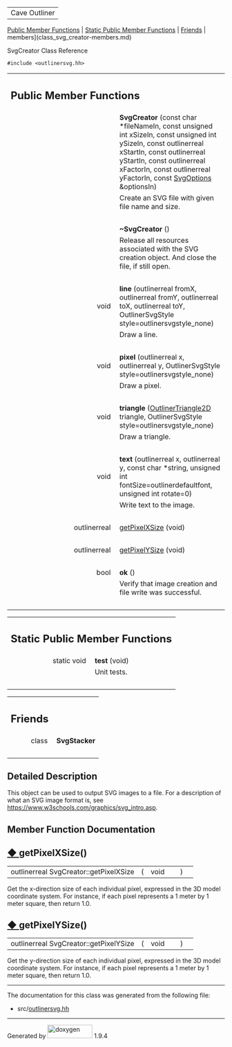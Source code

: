 <table data-cellspacing="0" data-cellpadding="0">
<colgroup>
<col style="width: 100%" />
</colgroup>
<tbody>
<tr id="projectrow" class="odd">
<td id="projectalign"><div id="projectname">
Cave Outliner
</div></td>
</tr>
</tbody>
</table>

[Public Member Functions](#pub-methods) | [Static Public Member
Functions](#pub-static-methods) | [Friends](#friends) | 
members](class_svg_creator-members.md)

SvgCreator Class Reference

`#include <outlinersvg.hh>`

<table class="memberdecls">
<colgroup>
<col style="width: 50%" />
<col style="width: 50%" />
</colgroup>
<tbody>
<tr class="odd heading">
<td colspan="2"><h2 id="public-member-functions"
class="groupheader"><span id="pub-methods"></span> Public Member
Functions</h2></td>
</tr>
<tr class="even memitem:a8f5cd5a9a5aa76d455950cacac2c7262">
<td class="memItemLeft" style="text-align: right;"
data-valign="top"><span id="a8f5cd5a9a5aa76d455950cacac2c7262"></span>
 </td>
<td class="memItemRight"
data-valign="bottom"><strong>SvgCreator</strong> (const char
*fileNameIn, const unsigned int xSizeIn, const unsigned int ySizeIn,
const outlinerreal xStartIn, const outlinerreal yStartIn, const
outlinerreal xFactorIn, const outlinerreal yFactorIn, const <a
href="https://github.com/jariarkko/cave-outliner/blob/master/doc/software/class_svg_options.md" class="el">SvgOptions</a>
&amp;optionsIn)</td>
</tr>
<tr class="odd memdesc:a8f5cd5a9a5aa76d455950cacac2c7262">
<td class="mdescLeft"> </td>
<td class="mdescRight">Create an SVG file with given file name and
size.<br />
</td>
</tr>
<tr class="even separator:a8f5cd5a9a5aa76d455950cacac2c7262">
<td colspan="2" class="memSeparator"> </td>
</tr>
<tr class="odd memitem:a5287bc3ef08517a8dda80238cdbb2079">
<td class="memItemLeft" style="text-align: right;"
data-valign="top"><span id="a5287bc3ef08517a8dda80238cdbb2079"></span>
 </td>
<td class="memItemRight"
data-valign="bottom"><strong>~SvgCreator</strong> ()</td>
</tr>
<tr class="even memdesc:a5287bc3ef08517a8dda80238cdbb2079">
<td class="mdescLeft"> </td>
<td class="mdescRight">Release all resources associated with the SVG
creation object. And close the file, if still open.<br />
</td>
</tr>
<tr class="odd separator:a5287bc3ef08517a8dda80238cdbb2079">
<td colspan="2" class="memSeparator"> </td>
</tr>
<tr class="even memitem:aac31dda29a528af01855654151598310">
<td class="memItemLeft" style="text-align: right;"
data-valign="top"><span id="aac31dda29a528af01855654151598310"></span>
void </td>
<td class="memItemRight" data-valign="bottom"><strong>line</strong>
(outlinerreal fromX, outlinerreal fromY, outlinerreal toX, outlinerreal
toY, OutlinerSvgStyle style=outlinersvgstyle_none)</td>
</tr>
<tr class="odd memdesc:aac31dda29a528af01855654151598310">
<td class="mdescLeft"> </td>
<td class="mdescRight">Draw a line.<br />
</td>
</tr>
<tr class="even separator:aac31dda29a528af01855654151598310">
<td colspan="2" class="memSeparator"> </td>
</tr>
<tr class="odd memitem:a8f116aa8d78c8f4d7214a3252d2363e1">
<td class="memItemLeft" style="text-align: right;"
data-valign="top"><span id="a8f116aa8d78c8f4d7214a3252d2363e1"></span>
void </td>
<td class="memItemRight" data-valign="bottom"><strong>pixel</strong>
(outlinerreal x, outlinerreal y, OutlinerSvgStyle
style=outlinersvgstyle_none)</td>
</tr>
<tr class="even memdesc:a8f116aa8d78c8f4d7214a3252d2363e1">
<td class="mdescLeft"> </td>
<td class="mdescRight">Draw a pixel.<br />
</td>
</tr>
<tr class="odd separator:a8f116aa8d78c8f4d7214a3252d2363e1">
<td colspan="2" class="memSeparator"> </td>
</tr>
<tr class="even memitem:a4b8ad311b7b09d5ec43a7c3dce0cfb79">
<td class="memItemLeft" style="text-align: right;"
data-valign="top"><span id="a4b8ad311b7b09d5ec43a7c3dce0cfb79"></span>
void </td>
<td class="memItemRight" data-valign="bottom"><strong>triangle</strong>
(<a href="https://github.com/jariarkko/cave-outliner/blob/master/doc/software/class_outliner_triangle2_d.md"
class="el">OutlinerTriangle2D</a> triangle, OutlinerSvgStyle
style=outlinersvgstyle_none)</td>
</tr>
<tr class="odd memdesc:a4b8ad311b7b09d5ec43a7c3dce0cfb79">
<td class="mdescLeft"> </td>
<td class="mdescRight">Draw a triangle.<br />
</td>
</tr>
<tr class="even separator:a4b8ad311b7b09d5ec43a7c3dce0cfb79">
<td colspan="2" class="memSeparator"> </td>
</tr>
<tr class="odd memitem:af140a50441555afa6243ee2e1a64d1da">
<td class="memItemLeft" style="text-align: right;"
data-valign="top"><span id="af140a50441555afa6243ee2e1a64d1da"></span>
void </td>
<td class="memItemRight" data-valign="bottom"><strong>text</strong>
(outlinerreal x, outlinerreal y, const char *string, unsigned int
fontSize=outlinerdefaultfont, unsigned int rotate=0)</td>
</tr>
<tr class="even memdesc:af140a50441555afa6243ee2e1a64d1da">
<td class="mdescLeft"> </td>
<td class="mdescRight">Write text to the image.<br />
</td>
</tr>
<tr class="odd separator:af140a50441555afa6243ee2e1a64d1da">
<td colspan="2" class="memSeparator"> </td>
</tr>
<tr class="even memitem:a7f0841b5c58a366f842ad4c62feafe44">
<td class="memItemLeft" style="text-align: right;"
data-valign="top">outlinerreal </td>
<td class="memItemRight" data-valign="bottom"><a
href="https://github.com/jariarkko/cave-outliner/blob/master/doc/software/class_svg_creator.md#a7f0841b5c58a366f842ad4c62feafe44"
class="el">getPixelXSize</a> (void)</td>
</tr>
<tr class="odd separator:a7f0841b5c58a366f842ad4c62feafe44">
<td colspan="2" class="memSeparator"> </td>
</tr>
<tr class="even memitem:a36c891f38cea26cb371dfa183d9724c1">
<td class="memItemLeft" style="text-align: right;"
data-valign="top">outlinerreal </td>
<td class="memItemRight" data-valign="bottom"><a
href="https://github.com/jariarkko/cave-outliner/blob/master/doc/software/class_svg_creator.md#a36c891f38cea26cb371dfa183d9724c1"
class="el">getPixelYSize</a> (void)</td>
</tr>
<tr class="odd separator:a36c891f38cea26cb371dfa183d9724c1">
<td colspan="2" class="memSeparator"> </td>
</tr>
<tr class="even memitem:a41d4849c73c8a2b794c0e67035c2efe3">
<td class="memItemLeft" style="text-align: right;"
data-valign="top"><span id="a41d4849c73c8a2b794c0e67035c2efe3"></span>
bool </td>
<td class="memItemRight" data-valign="bottom"><strong>ok</strong>
()</td>
</tr>
<tr class="odd memdesc:a41d4849c73c8a2b794c0e67035c2efe3">
<td class="mdescLeft"> </td>
<td class="mdescRight">Verify that image creation and file write was
successful.<br />
</td>
</tr>
<tr class="even separator:a41d4849c73c8a2b794c0e67035c2efe3">
<td colspan="2" class="memSeparator"> </td>
</tr>
</tbody>
</table>

<table class="memberdecls">
<colgroup>
<col style="width: 50%" />
<col style="width: 50%" />
</colgroup>
<tbody>
<tr class="odd heading">
<td colspan="2"><h2 id="static-public-member-functions"
class="groupheader"><span id="pub-static-methods"></span> Static Public
Member Functions</h2></td>
</tr>
<tr class="even memitem:a71bd7afd7e9a87a0603f7141077841eb">
<td class="memItemLeft" style="text-align: right;"
data-valign="top"><span id="a71bd7afd7e9a87a0603f7141077841eb"></span>
static void </td>
<td class="memItemRight" data-valign="bottom"><strong>test</strong>
(void)</td>
</tr>
<tr class="odd memdesc:a71bd7afd7e9a87a0603f7141077841eb">
<td class="mdescLeft"> </td>
<td class="mdescRight">Unit tests.<br />
</td>
</tr>
<tr class="even separator:a71bd7afd7e9a87a0603f7141077841eb">
<td colspan="2" class="memSeparator"> </td>
</tr>
</tbody>
</table>

<table class="memberdecls">
<colgroup>
<col style="width: 50%" />
<col style="width: 50%" />
</colgroup>
<tbody>
<tr class="odd heading">
<td colspan="2"><h2 id="friends" class="groupheader"><span
id="friends"></span> Friends</h2></td>
</tr>
<tr class="even memitem:ae4b0f67bc5e936aa27359380e5d86571">
<td class="memItemLeft" style="text-align: right;"
data-valign="top"><span id="ae4b0f67bc5e936aa27359380e5d86571"></span>
class </td>
<td class="memItemRight"
data-valign="bottom"><strong>SvgStacker</strong></td>
</tr>
<tr class="odd separator:ae4b0f67bc5e936aa27359380e5d86571">
<td colspan="2" class="memSeparator"> </td>
</tr>
</tbody>
</table>

<span id="details"></span>

## Detailed Description

This object can be used to output SVG images to a file. For a
description of what an SVG image format is, see
<https://www.w3schools.com/graphics/svg_intro.asp>.

## Member Function Documentation

<span id="a7f0841b5c58a366f842ad4c62feafe44"></span>

## <span class="permalink">[◆ ](#a7f0841b5c58a366f842ad4c62feafe44)</span>getPixelXSize()

<table class="memname">
<tbody>
<tr class="odd">
<td class="memname">outlinerreal SvgCreator::getPixelXSize</td>
<td>(</td>
<td class="paramtype">void </td>
<td class="paramname"></td>
<td>)</td>
<td></td>
</tr>
</tbody>
</table>

Get the x-direction size of each individual pixel, expressed in the 3D
model coordinate system. For instance, if each pixel represents a 1
meter by 1 meter square, then return 1.0.

<span id="a36c891f38cea26cb371dfa183d9724c1"></span>

## <span class="permalink">[◆ ](#a36c891f38cea26cb371dfa183d9724c1)</span>getPixelYSize()

<table class="memname">
<tbody>
<tr class="odd">
<td class="memname">outlinerreal SvgCreator::getPixelYSize</td>
<td>(</td>
<td class="paramtype">void </td>
<td class="paramname"></td>
<td>)</td>
<td></td>
</tr>
</tbody>
</table>

Get the y-direction size of each individual pixel, expressed in the 3D
model coordinate system. For instance, if each pixel represents a 1
meter by 1 meter square, then return 1.0.

------------------------------------------------------------------------

The documentation for this class was generated from the following file:

-   src/<a href="outlinersvg_8hh_source.md" class="el">outlinersvg.hh</a>

------------------------------------------------------------------------

<span class="small">Generated
by [<img src="doxygen.svg" class="footer" width="104" height="31"
alt="doxygen" />](https://www.doxygen.org/index.md) 1.9.4</span>
